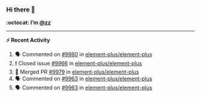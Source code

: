 ### Hi there 👋

**:octocat: I’m [@zz](https://github.com/holazz)**

---

**:zap: Recent Activity**

<!--START_SECTION:activity-->
1. 🗣 Commented on [#9980](https://github.com/element-plus/element-plus/issues/9980) in [element-plus/element-plus](https://github.com/element-plus/element-plus)
2. ❗️ Closed issue [#9966](https://github.com/element-plus/element-plus/issues/9966) in [element-plus/element-plus](https://github.com/element-plus/element-plus)
3. 🎉 Merged PR [#9979](https://github.com/element-plus/element-plus/pull/9979) in [element-plus/element-plus](https://github.com/element-plus/element-plus)
4. 🗣 Commented on [#9963](https://github.com/element-plus/element-plus/issues/9963) in [element-plus/element-plus](https://github.com/element-plus/element-plus)
5. 🗣 Commented on [#9963](https://github.com/element-plus/element-plus/issues/9963) in [element-plus/element-plus](https://github.com/element-plus/element-plus)
<!--END_SECTION:activity-->
